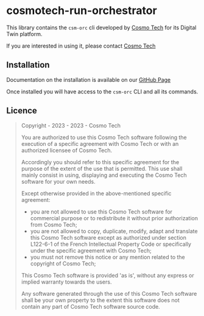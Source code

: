 # cosmotech-run-orchestrator

This library contains the `csm-orc` cli developed by [Cosmo Tech](https://cosmotech.com/) for its Digital
Twin platform.

If you are interested in using it, please contact [Cosmo Tech](https://cosmotech.com/)

## Installation

Documentation on the installation is available on
our [GitHub Page](https://cosmo-tech.github.io/run-orchestrator/)

Once installed you will have access to the `csm-orc` CLI and all its commands.

## Licence

> Copyright - 2023 - 2023 - Cosmo Tech
> 
> You are authorized to use this Cosmo Tech software following the execution of a specific agreement with Cosmo Tech or with an authorized licensee of Cosmo Tech.
> 
> Accordingly you should refer to this specific agreement for the purpose of the extent of the use that is permitted. This use shall mainly consist in using, displaying and executing the Cosmo Tech software for your own needs.
> 
> Except otherwise provided in the above-mentioned specific agreement:
> - you are not allowed to use this Cosmo Tech software for commercial purpose or to redistribute it without prior authorization from Cosmo Tech;
> - you are not allowed to copy, duplicate, modify, adapt and translate this Cosmo Tech software except as authorized under section L122-6-1 of the French Intellectual Property Code or specifically under the specific agreement with Cosmo Tech;
> - you must not remove this notice or any mention related to the copyright of Cosmo Tech;
> 
> This Cosmo Tech software is provided 'as is', without any express or implied warranty towards the users.
> 
> Any software generated through the use of this Cosmo Tech software shall be your own property to the extent this software does not contain any part of Cosmo Tech software source code.
